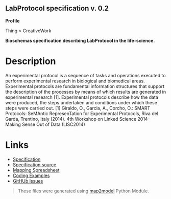 ## LabProtocol specification v. 0.2 

**Profile** 

Thing > CreativeWork

**Bioschemas specification describing LabProtocol in the life-science.** 

# Description 
An experimental protocol is a sequence of tasks and operations executed to perform experimental research in biological and biomedical areas.
Experimental protocols are fundamental information structures that support the description of the processes by means of which results are generated in experimental research [1]. Experimental protocols describe how the data were produced, the steps undertaken and conditions under which these steps were carried out.
[1]  Giraldo, O., Garcia, A., Corcho, O.: SMART Protocols: SeMAntic RepresenTation for Experimental Protocols, Riva del Garda, Trentino, Italy (2014). 4th Workshop on Linked Science 2014- Making Sense Out of Data (LISC2014)
 
# Links 
- [Specification](http://bioschemas.org/bsc_specs/LabProtocol/)
- [Specification source](../LabProtocol.html)
- [Mapping Spreadsheet](https://docs.google.com/spreadsheets/d/1XjDEohCvIAc_VGExctGchLy4TqTfN6LpfIw1BxvWj_o/edit?usp=drivesdk)
- [Coding Examples](https://github.com/BioSchemas/specifications/tree/master/LabProtocol/examples)
- [GitHUb Issues](https://github.com/BioSchemas/bioschemas/labels/type%3A%20LabProtocol)
> These files were generated using [map2model](https://github.com/BioSchemas/map2model) Python Module.